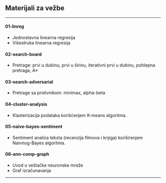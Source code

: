 ## Materijali za vežbe

---

#### 01-linreg

* Jednostavna linearna regresija
* Višestruka linearna regresija


#### 02-search-board

* Pretrage: prvi u dubinu, prvi u širinu, iterativni prvi u dubinu, pohlepna pretraga, A*


#### 03-search-adversarial

* Pretrage sa protivnikom: minimax, alpha-beta


#### 04-cluster-analysis

* Klasterizacija podataka korišćenjem K-means algoritma.


#### 05-naive-bayes-sentiment

* Sentiment analiza teksta (recenzija filmova i knjiga) korišćenjem Naivnog-Bayes algoritma.
 

#### 06-ann-comp-graph

* Uvod u veštačke neuronske mreže
* Graf izračunavanja

---
